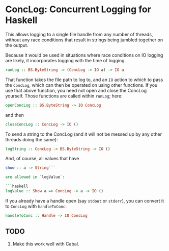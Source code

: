 ConcLog: Concurrent Logging for Haskell
=======================================
This allows logging to a single file handle from any number of threads, without any race conditions that result in strings being jumbled together on the output.

Because it would be used in situations where race conditions on IO logging are likely, it incorporates logging with the time of logging.

```haskell
runLog :: BS.ByteString -> (ConcLog -> IO a) -> IO a
```

That function takes the file path to log to, and an `IO` action to which to pass the `ConcLog`, which can then be operated on using other functions.
If you use that above function, you need not open and close the ConcLog yourself. Those functions are called within `runLog`; here:

```haskell
openConcLog :: BS.ByteString -> IO ConcLog
```

and then

```haskell
closeConcLog :: ConcLog -> IO ()
```

To send a string to the ConcLog (and it will not be messed up by any other threads doing the same):

```haskell
logString :: ConcLog -> BS.ByteString -> IO ()
```

And, of course, all values that have

```haskell
show :: a -> String```

are allowed in `logValue`:

```haskell
logValue :: Show a => ConcLog -> a -> IO ()
```

If you already have a handle open (say `stdout` or `stderr`), you can convert it to `ConcLog` with `handleToConc`:

```haskell
handleToConc :: Handle -> IO ConcLog
```

TODO
----
1.  Make this work well with Cabal.
